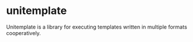 unitemplate
===========

Unitemplate is a library for executing templates written in multiple formats cooperatively.

